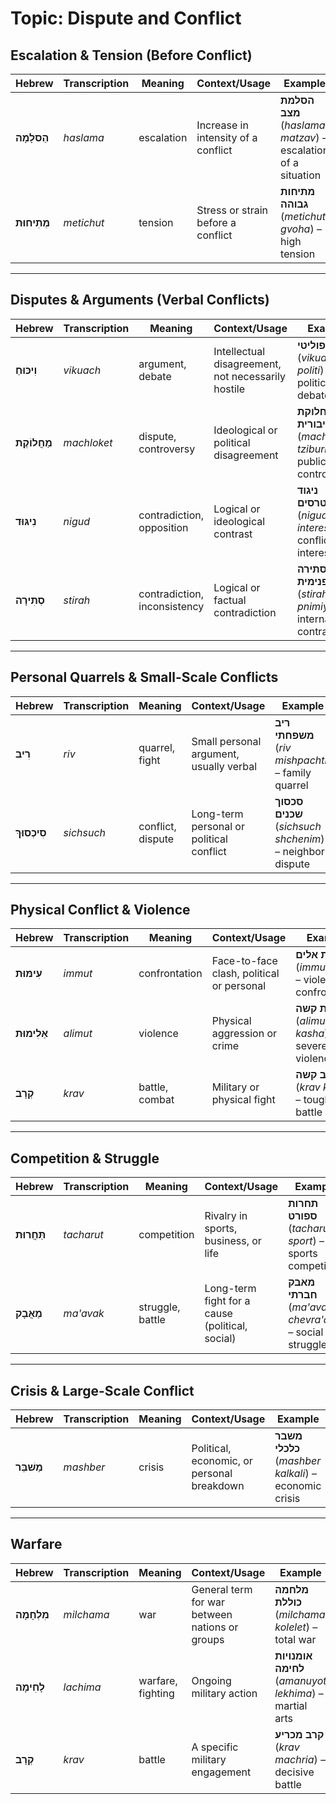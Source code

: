 
# Topic: Dispute and Conflict

## Escalation & Tension (Before Conflict)

| **Hebrew** | **Transcription** | **Meaning** | **Context/Usage** | **Example** |  
|---------------|----------------|------------|-----------------|------------|  
| **הַסלָמָה** | *haslama* | escalation | Increase in intensity of a conflict | **הסלמת מצב** (*haslamat matzav*) – escalation of a situation |  
| **מְתִיחוּת** | *metichut* | tension | Stress or strain before a conflict | **מתיחות גבוהה** (*metichut gvoha*) – high tension |  

---

## Disputes & Arguments (Verbal Conflicts)

| **Hebrew** | **Transcription** | **Meaning** | **Context/Usage** | **Example** |  
|---------------|----------------|------------|-----------------|------------|  
| **וִיכּוּחַ** | *vikuach* | argument, debate | Intellectual disagreement, not necessarily hostile | **ויכוח פוליטי** (*vikuach politi*) – political debate |  
| **מַחֲלוֹקֶת** | *machloket* | dispute, controversy | Ideological or political disagreement | **מחלוקת ציבורית** (*machloket tziburit*) – public controversy |  
| **נִיגּוּד** | *nigud* | contradiction, opposition | Logical or ideological contrast | **ניגוד אינטרסים** (*nigud interesim*) – conflict of interest |  
| **סְתִירָה** | *stirah* | contradiction, inconsistency | Logical or factual contradiction | **סתירה פנימית** (*stirah pnimiyt*) – internal contradiction |  

---

## Personal Quarrels & Small-Scale Conflicts

| **Hebrew** | **Transcription** | **Meaning** | **Context/Usage** | **Example** |  
|---------------|----------------|------------|-----------------|------------|  
| **רִיב** | *riv* | quarrel, fight | Small personal argument, usually verbal | **ריב משפחתי** (*riv mishpachti*) – family quarrel |  
| **סִיכְסוּךְ** | *sichsuch* | conflict, dispute | Long-term personal or political conflict | **סכסוך שכנים** (*sichsuch shchenim*) – neighbor dispute |  

---

## Physical Conflict & Violence

| **Hebrew** | **Transcription** | **Meaning** | **Context/Usage** | **Example** |  
|---------------|----------------|------------|-----------------|------------|  
| **עִימּוּת** | *immut* | confrontation | Face-to-face clash, political or personal | **עימות אלים** (*immut alim*) – violent confrontation |  
| **אַלִימוּת** | *alimut* | violence | Physical aggression or crime | **אלימות קשה** (*alimut kasha*) – severe violence |  
| **קְרָב** | *krav* | battle, combat | Military or physical fight | **קרב קשה** (*krav kasha*) – tough battle |  

---

## Competition & Struggle

| **Hebrew** | **Transcription** | **Meaning** | **Context/Usage** | **Example** |  
|---------------|----------------|------------|-----------------|------------|  
| **תַּחֲרוּת** | *tacharut* | competition | Rivalry in sports, business, or life | **תחרות ספורט** (*tacharut sport*) – sports competition |  
| **מַאֲבָק** | *ma'avak* | struggle, battle | Long-term fight for a cause (political, social) | **מאבק חברתי** (*ma'avak chevra'ati*) – social struggle |  

---

## Crisis & Large-Scale Conflict

| **Hebrew** | **Transcription** | **Meaning** | **Context/Usage** | **Example** |  
|---------------|----------------|------------|-----------------|------------|  
| **מַשׁבֵּר** | *mashber* | crisis | Political, economic, or personal breakdown | **משבר כלכלי** (*mashber kalkali*) – economic crisis |  

---

## Warfare

| **Hebrew** | **Transcription** | **Meaning** | **Context/Usage** | **Example** |  
|---------------|----------------|------------|-----------------|------------|  
| **מִלְחָמָה** | *milchama* | war | General term for war between nations or groups | **מלחמה כוללת** (*milchama kolelet*) – total war | 
| **לָחִימָה** | *lachima* | warfare, fighting | Ongoing military action | **אומנויות לחימה** (*amanuyot lekhima*) – martial arts |   
| **קְרָב** | *krav* | battle | A specific military engagement | **קרב מכריע** (*krav machria*) – decisive battle |  
